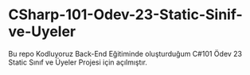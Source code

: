 ﻿# CSharp-101-Odev-23-Static-Sinif-ve-Uyeler
Bu repo Kodluyoruz Back-End Eğitiminde oluşturduğum C#101 Ödev 23 Static Sınıf ve Üyeler Projesi için açılmıştır.
